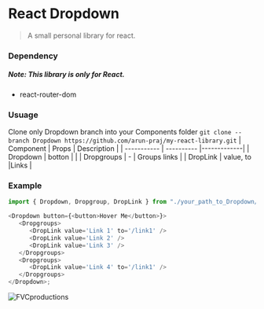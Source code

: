 # React Dropdown

> A small personal library for react.

### Dependency

##### Note: This library is only for React.

-  react-router-dom

### Usuage

Clone only Dropdown branch into your Components folder
`git clone --branch Dropdown https://github.com/arun-praj/my-react-library.git`
| Component | Props | Description |
| ----------- | ---------- |-------------|
| Dropdown | botton | |
| Dropgroups | - | Groups links |
| DropLink | value, to |Links |

### Example

```javascript
import { Dropdown, Dropgroup, DropLink } from "./your_path_to_Dropdown/Dropdown";

<Dropdown button={<button>Hover Me</button>}>
   <Dropgroups>
      <DropLink value='Link 1' to='/link1' />
      <DropLink value='Link 2' />
      <DropLink value='Link 3' />
   </Dropgroups>
   <Dropgroups>
      <DropLink value='Link 4' to='/link1' />
   </Dropgroups>
</Dropdown>;
```
<img src="https://ibb.co/C1ygzvZ" title="FVCproductions" alt="FVCproductions">
